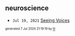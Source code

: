 ## neuroscience


* <code>Jul 19, 2021</code> [Seeing Voices](2021-07-19T15-32-44-seeing-voices.md)

<sup><sub>generated 7 Jul 2024 21:19:19 by <a href='https://github.com/senorprogrammer/til'>til</a></sub></sup>
